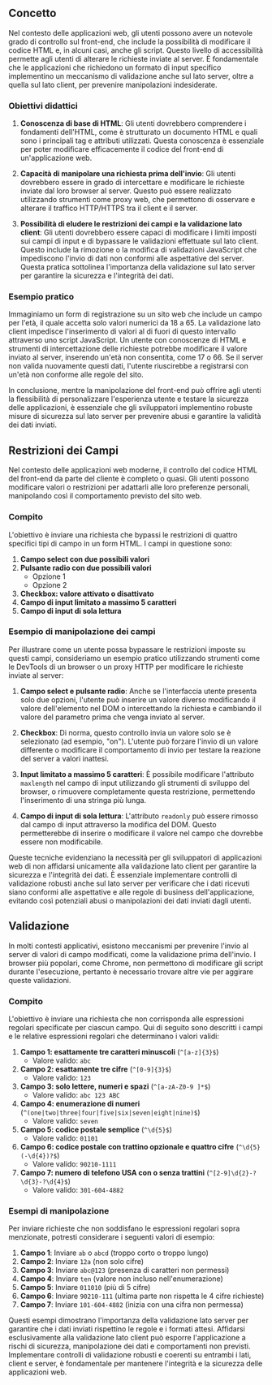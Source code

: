 ## Concetto

Nel contesto delle applicazioni web, gli utenti possono avere un notevole grado di controllo sul front-end, che include la possibilità di modificare il codice HTML e, in alcuni casi, anche gli script. Questo livello di accessibilità permette agli utenti di alterare le richieste inviate al server. È fondamentale che le applicazioni che richiedono un formato di input specifico implementino un meccanismo di validazione anche sul lato server, oltre a quella sul lato client, per prevenire manipolazioni indesiderate.

### Obiettivi didattici

1. **Conoscenza di base di HTML**: Gli utenti dovrebbero comprendere i fondamenti dell'HTML, come è strutturato un documento HTML e quali sono i principali tag e attributi utilizzati. Questa conoscenza è essenziale per poter modificare efficacemente il codice del front-end di un'applicazione web.

2. **Capacità di manipolare una richiesta prima dell'invio**: Gli utenti dovrebbero essere in grado di intercettare e modificare le richieste inviate dal loro browser al server. Questo può essere realizzato utilizzando strumenti come proxy web, che permettono di osservare e alterare il traffico HTTP/HTTPS tra il client e il server.

3. **Possibilità di eludere le restrizioni dei campi e la validazione lato client**: Gli utenti dovrebbero essere capaci di modificare i limiti imposti sui campi di input e di bypassare le validazioni effettuate sul lato client. Questo include la rimozione o la modifica di validazioni JavaScript che impediscono l'invio di dati non conformi alle aspettative del server. Questa pratica sottolinea l'importanza della validazione sul lato server per garantire la sicurezza e l'integrità dei dati.

### Esempio pratico

Immaginiamo un form di registrazione su un sito web che include un campo per l'età, il quale accetta solo valori numerici da 18 a 65. La validazione lato client impedisce l'inserimento di valori al di fuori di questo intervallo attraverso uno script JavaScript. Un utente con conoscenze di HTML e strumenti di intercettazione delle richieste potrebbe modificare il valore inviato al server, inserendo un'età non consentita, come 17 o 66. Se il server non valida nuovamente questi dati, l'utente riuscirebbe a registrarsi con un'età non conforme alle regole del sito.

In conclusione, mentre la manipolazione del front-end può offrire agli utenti la flessibilità di personalizzare l'esperienza utente e testare la sicurezza delle applicazioni, è essenziale che gli sviluppatori implementino robuste misure di sicurezza sul lato server per prevenire abusi e garantire la validità dei dati inviati.

## Restrizioni dei Campi

Nel contesto delle applicazioni web moderne, il controllo del codice HTML del front-end da parte del cliente è completo o quasi. Gli utenti possono modificare valori o restrizioni per adattarli alle loro preferenze personali, manipolando così il comportamento previsto del sito web.

### Compito

L'obiettivo è inviare una richiesta che bypassi le restrizioni di quattro specifici tipi di campo in un form HTML. I campi in questione sono:

1. **Campo select con due possibili valori**
2. **Pulsante radio con due possibili valori**
   - Opzione 1
   - Opzione 2
3. **Checkbox: valore attivato o disattivato**
4. **Campo di input limitato a massimo 5 caratteri**
5. **Campo di input di sola lettura**

### Esempio di manipolazione dei campi

Per illustrare come un utente possa bypassare le restrizioni imposte su questi campi, consideriamo un esempio pratico utilizzando strumenti come le DevTools di un browser o un proxy HTTP per modificare le richieste inviate al server:

1. **Campo select e pulsante radio**: Anche se l'interfaccia utente presenta solo due opzioni, l'utente può inserire un valore diverso modificando il valore dell'elemento nel DOM o intercettando la richiesta e cambiando il valore del parametro prima che venga inviato al server.

2. **Checkbox**: Di norma, questo controllo invia un valore solo se è selezionato (ad esempio, "on"). L'utente può forzare l'invio di un valore differente o modificare il comportamento di invio per testare la reazione del server a valori inattesi.

3. **Input limitato a massimo 5 caratteri**: È possibile modificare l'attributo `maxlength` nel campo di input utilizzando gli strumenti di sviluppo del browser, o rimuovere completamente questa restrizione, permettendo l'inserimento di una stringa più lunga.

4. **Campo di input di sola lettura**: L'attributo `readonly` può essere rimosso dal campo di input attraverso la modifica del DOM. Questo permetterebbe di inserire o modificare il valore nel campo che dovrebbe essere non modificabile.

Queste tecniche evidenziano la necessità per gli sviluppatori di applicazioni web di non affidarsi unicamente alla validazione lato client per garantire la sicurezza e l'integrità dei dati. È essenziale implementare controlli di validazione robusti anche sul lato server per verificare che i dati ricevuti siano conformi alle aspettative e alle regole di business dell'applicazione, evitando così potenziali abusi o manipolazioni dei dati inviati dagli utenti.

## Validazione

In molti contesti applicativi, esistono meccanismi per prevenire l'invio al server di valori di campo modificati, come la validazione prima dell'invio. I browser più popolari, come Chrome, non permettono di modificare gli script durante l'esecuzione, pertanto è necessario trovare altre vie per aggirare queste validazioni.

### Compito

L'obiettivo è inviare una richiesta che non corrisponda alle espressioni regolari specificate per ciascun campo. Qui di seguito sono descritti i campi e le relative espressioni regolari che determinano i valori validi:

1. **Campo 1: esattamente tre caratteri minuscoli** (`^[a-z]{3}$`)
   - Valore valido: `abc`
2. **Campo 2: esattamente tre cifre** (`^[0-9]{3}$`)
   - Valore valido: `123`
3. **Campo 3: solo lettere, numeri e spazi** (`^[a-zA-Z0-9 ]*$`)
   - Valore valido: `abc 123 ABC`
4. **Campo 4: enumerazione di numeri** (`^(one|two|three|four|five|six|seven|eight|nine)$`)
   - Valore valido: `seven`
5. **Campo 5: codice postale semplice** (`^\d{5}$`)
   - Valore valido: `01101`
6. **Campo 6: codice postale con trattino opzionale e quattro cifre** (`^\d{5}(-\d{4})?$`)
   - Valore valido: `90210-1111`
7. **Campo 7: numero di telefono USA con o senza trattini** (`^[2-9]\d{2}-?\d{3}-?\d{4}$`)
   - Valore valido: `301-604-4882`

### Esempi di manipolazione

Per inviare richieste che non soddisfano le espressioni regolari sopra menzionate, potresti considerare i seguenti valori di esempio:

1. **Campo 1**: Inviare `ab` o `abcd` (troppo corto o troppo lungo)
2. **Campo 2**: Inviare `12a` (non solo cifre)
3. **Campo 3**: Inviare `abc@123` (presenza di caratteri non permessi)
4. **Campo 4**: Inviare `ten` (valore non incluso nell'enumerazione)
5. **Campo 5**: Inviare `011010` (più di 5 cifre)
6. **Campo 6**: Inviare `90210-111` (ultima parte non rispetta le 4 cifre richieste)
7. **Campo 7**: Inviare `101-604-4882` (inizia con una cifra non permessa)

Questi esempi dimostrano l'importanza della validazione lato server per garantire che i dati inviati rispettino le regole e i formati attesi. Affidarsi esclusivamente alla validazione lato client può esporre l'applicazione a rischi di sicurezza, manipolazione dei dati e comportamenti non previsti. Implementare controlli di validazione robusti e coerenti su entrambi i lati, client e server, è fondamentale per mantenere l'integrità e la sicurezza delle applicazioni web.